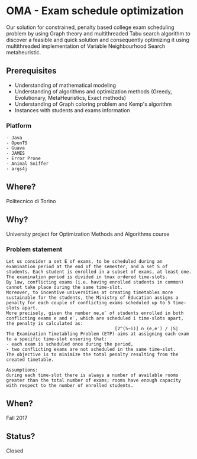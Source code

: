 # OMA - Exam schedule optimization
Our solution for constrained, penalty based college exam scheduling problem by using Graph theory and multithreaded Tabu search algorithm to discover a feasible and quick solution and consequently optimizing it using multithreaded implementation of Variable Neighbourhood Search metaheuristic.


## Prerequisites
- Understanding of mathematical modeling
- Understanding of algorithms and optimization methods (Greedy, Evolutionary, MetaHeuristics, Exact methods)
- Understanding of Graph coloring problem and Kemp's algorithm
- Instances with students and exams information

### Platform
```
- Java
- OpenTS
- Guava
- JAMES 
- Error Prone
- Animal Sniffer
- args4j
```

## Where?
Politecnico di Torino

## Why?
University project for Optimization Methods and Algorithms course
### Problem statement
```
Let us consider a set E of exams, to be scheduled during an examination period at the end of the semester, and a set S of students. Each student is enrolled in a subset of exams, at least one. 
The examination period is divided in tmax ordered time-slots.
By law, conflicting exams (i.e. having enrolled students in common) cannot take place during the same time-slot. 
Moreover, to incentive universities at creating timetables more sustainable for the students, the Ministry of Education assigns a penalty for each couple of conflicting exams scheduled up to 5 time-slots apart. 
More precisely, given the number ne,e′ of students enrolled in both conflicting exams e and e′, which are scheduled i time-slots apart, the penalty is calculated as:
                                         [2^(5−i)] n_(e,e′) / |S|
The Examination Timetabling Problem (ETP) aims at assigning each exam to a specific time-slot ensuring that:
- each exam is scheduled once during the period,
- two conflicting exams are not scheduled in the same time-slot.
The objective is to minimize the total penalty resulting from the created timetable.

Assumptions:
during each time-slot there is always a number of available rooms greater than the total number of exams; rooms have enough capacity with respect to the number of enrolled students.
```

## When?
Fall 2017

## Status?
Closed
